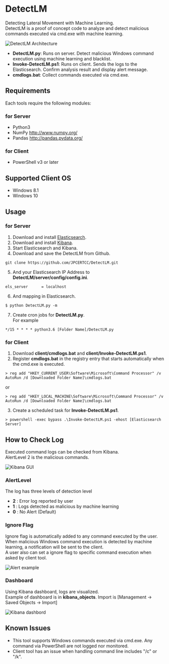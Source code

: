 # DetectLM
  Detecting Lateral Movement with Machine Learning.  
  DetectLM is a proof of concept code to analyze and detect malicious commands executed via cmd.exe with machine learning.    

  ![DetectLM Architecture](images/system.png)

* **DetectLM.py**: Runs on server. Detect malicious Windows command execution using machine learning and blacklist.
* **Invoke-DetectLM.ps1**: Runs on client. Sends the logs to the Elasticsearch. Confirm analysis result and display alert message.
* **cmdlogs.bat**: Collect commands executed via cmd.exe.

## Requirements
  Each tools require the following modules:

### for Server

* Python3
* NumPy http://www.numpy.org/
* Pandas http://pandas.pydata.org/

### for Client

* PowerShell v3 or later

## Supported Client OS

* Windows 8.1
* Windows 10

## Usage

### for Server
1. Download and install [Elasticsearch](https://www.elastic.co/downloads/elasticsearch).  
2. Download and install [Kibana](https://www.elastic.co/downloads/kibana).  
3. Start Elasticsearch and Kibana.  
4. Download and save the DetectLM from Github.
  ```
  git clone https://github.com/JPCERTCC/DetectLM.git
  ```
5. And your Elasticsearch IP Address to **DetectLM/server/config/config.ini**.  
  ```
  els_server      = localhost
  ```
6. And mapping in Elasticsearch.
  ```
  $ python DetectLM.py -m
  ```
7. Create cron jobs for **DetectLM.py**.  
  For example  
  ```
  */15 * * * * python3.6 [Folder Name]/DetectLM.py
  ```

### for Client
1. Download **client/cmdlogs.bat** and **client/Invoke-DetectLM.ps1**.  
2. Register **cmdlogs.bat** in the registry entry that starts automatically when the cmd.exe is executed.  
  ```
  > reg add "HKEY_CURRENT_USER\Software\Microsoft\Command Processor" /v AutoRun /d [Downloaded Folder Name]\cmdlogs.bat
  ```
  or
  ```
  > reg add "HKEY_LOCAL_MACHINE\Software\Microsoft\Command Processor" /v AutoRun /d [Downloaded Folder Name]\cmdlogs.bat
  ```
3. Create a scheduled task for **Invoke-DetectLM.ps1**.
  ```
  > powershell -exec bypass .\Invoke-DetectLM.ps1 -ehost [Elasticsearch Server]
  ```

## How to Check Log
  Executed command logs can be checked from Kibana.  
  AlertLevel 2 is the malicious commands.

  ![Kibana GUI](images/kibana.png)

### AlertLevel
  The log has three levels of detection level  
* **2** : Error log reported by user
* **1** : Logs detected as malicious by machine learning
* **0** : No Alert (Default)

### Ignore Flag
  Ignore flag is automatically added to any command executed by the user.    
  When malicious Windows command execution is detected by machine learning, a notification will be sent to the client.  
  A user also can set a ignore flag to specific command execution when asked by client tool.  

  ![Alert example](images/alert.png)

### Dashboard
  Using Kibana dashboard, logs are visualized.  
  Example of dashboard is in **kibana_objects**. Import is [Management -> Saved Objects -> Import]

  ![Kibana dashbord](images/kibana_dashboard.png)

## Known Issues
* This tool supports Windows commands executed via cmd.exe. Any command via PowerShell are not logged nor monitored.
* Client tool has an issue when handling command line includes "/c" or "/k".
